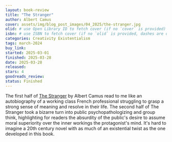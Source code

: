 ```yaml
---
layout: book-review
title: "The Stranger"
author: Albert Camus
cover: assets/img/blog_post_images/04_2025/the-stranger.jpg
olid: # use Open Library ID to fetch cover (if no `cover` is provided)
isbn: # use ISBN to fetch cover (if no `olid` is provided, dashes are optional)
categories: Creativity Existentialism
tags: march-2024
buy_link:
started: 2025-03-01
finished: 2025-03-28
date: 2025-03-28
released: 
stars: 4
goodreads_review: 
status: Finished
---
```


The first half of [The Stranger](https://en.wikipedia.org/wiki/The_Stranger_(Camus_novel)) by Albert Camus read to me like an autobiography of a working class French professional struggling to grasp a strong sense of meaning and resolve in their life. The second half of The Stranger took a bizarre turn into public psychopathologizing and group think, highlighting for readers the absurdity of the public's desire to assume moral superiority over the inner workings the protagonist's mind. It's hard to imagine a 20th century novel with as much of an existential twist as the one developed in this book.